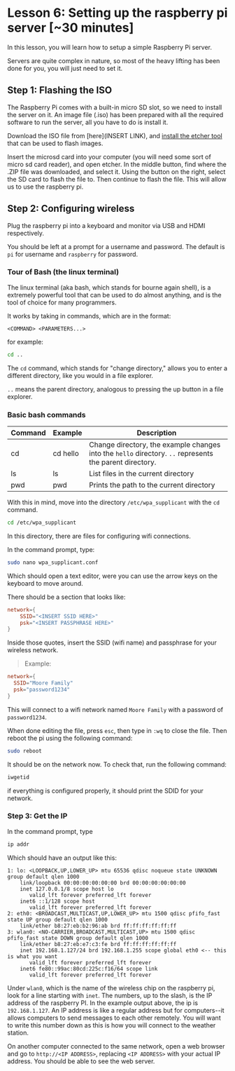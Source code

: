 # Lesson 6: Setting up the raspberry pi server [~30 minutes]

In this lesson, you will learn how to setup a simple Raspberry Pi server.

Servers are quite complex in nature, so most of the heavy lifting has been done
for you, you will just need to set it.

## Step 1: Flashing the ISO
The Raspberry Pi comes with a built-in micro SD slot, so we need to install the server on it.
An image file (.iso) has been prepared with all the required software to run the server,
all you have to do is install it.

Download the ISO file from [here](INSERT LINK), and [install the etcher tool](https://www.balena.io/etcher/) that
can be used to flash images.

Insert the microsd card into your computer (you will need some sort of micro sd card reader), and open etcher. In the middle button, find where the .ZIP file was downloaded, and select it. Using the button on the right, select the SD card to flash the file to. Then continue to flash the file. This will allow us to use the raspberry pi.

## Step 2: Configuring wireless

Plug the raspberry pi into a keyboard and
monitor via USB and HDMI respectively.

You should be left at a prompt for a username and
password. The default is `pi` for username and
`raspberry` for password.

### Tour of Bash (the linux terminal)

The linux terminal (aka bash, which stands for bourne again shell), is a extremely powerful tool
that can be used to do almost anything, and is the
tool of choice for many programmers.

It works by taking in commands, which are in the format:

```
<COMMAND> <PARAMETERS...>
```

for example:

```bash
cd ..
```

The `cd` command, which stands for "change directory,"
allows you to enter a different directory, like you would in
a file explorer.

`..` means the parent directory, analogous to pressing the up button in
a file explorer.

### Basic bash commands

| Command | Example  | Description |
| ------- | -------- | ----------- |
| cd      | cd hello | Change directory, the example changes into the `hello` directory. `..` represents the parent directory. |
| ls      | ls       | List files in the current directory |
| pwd     | pwd      | Prints the path to the current directory |


With this in mind, move into the directory `/etc/wpa_supplicant` with the `cd` command.

```bash
cd /etc/wpa_supplicant
```

In this directory, there are files for configuring wifi connections.

In the command prompt, type:

```bash
sudo nano wpa_supplicant.conf
```

Which should open a text editor, were you can use the arrow keys on the keyboard to move around.

There should be a section that looks like:

```conf
network={
    SSID="<INSERT SSID HERE>"
    psk="<INSERT PASSPHRASE HERE>"
}
```

Inside those quotes, insert the SSID (wifi name) and passphrase for your wireless network.

> Example:
```conf
network={
  SSID="Moore Family"
  psk="password1234"
}
```
This will connect to a wifi network named `Moore Family` with a password of `password1234`.

When done editing the file, press `esc`, then type in `:wq` to close the file. Then reboot the pi using the following command:

```bash
sudo reboot
```

It should be on the network now. To check that, run the following command:

```bash
iwgetid
```

if everything is configured properly, it should print the SDID for your network.

### Step 3: Get the IP

In the command prompt, type

```bash
ip addr
```

Which should have an output like this:

```
1: lo: <LOOPBACK,UP,LOWER_UP> mtu 65536 qdisc noqueue state UNKNOWN group default qlen 1000
    link/loopback 00:00:00:00:00:00 brd 00:00:00:00:00:00
    inet 127.0.0.1/8 scope host lo
       valid_lft forever preferred_lft forever
    inet6 ::1/128 scope host
       valid_lft forever preferred_lft forever
2: eth0: <BROADCAST,MULTICAST,UP,LOWER_UP> mtu 1500 qdisc pfifo_fast state UP group default qlen 1000
    link/ether b8:27:eb:b2:96:ab brd ff:ff:ff:ff:ff:ff
3: wlan0: <NO-CARRIER,BROADCAST,MULTICAST,UP> mtu 1500 qdisc pfifo_fast state DOWN group default qlen 1000
    link/ether b8:27:eb:e7:c3:fe brd ff:ff:ff:ff:ff:ff
    inet 192.168.1.127/24 brd 192.168.1.255 scope global eth0 <-- this is what you want
       valid_lft forever preferred_lft forever
    inet6 fe80::99ac:80cd:225c:f16/64 scope link
       valid_lft forever preferred_lft forever

```

Under `wlan0`, which is the name of the wireless chip on the raspberry pi, look for a line starting with `inet`. The numbers, up to the slash, is the
IP address of the raspberry PI. In the example output above, the ip is `192.168.1.127`. An IP address is like a regular address but for computers--it allows computers to send messages to each other remotely. You will want to write this number down as this is how you will connect to the weather station.

On another computer connected to the same network, open a web browser and go to `http://<IP ADDRESS>`, replacing `<IP ADDRESS>` with your actual IP address. You should be able to see the web server.
